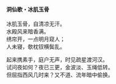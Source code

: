 #### 洞仙歌・冰肌玉骨

冰肌玉骨，自清凉无汗。  
水殿风来暗香满。  
绣帘开，一点明月窥人；  
人未寝，欹枕钗横鬓乱。

起来携素手，庭户无声，时见疏星渡河汉。  
试问夜如何？夜已三更，金波淡、玉绳低转。  
但屈指西风几时来？又不道、流年暗中偷换。